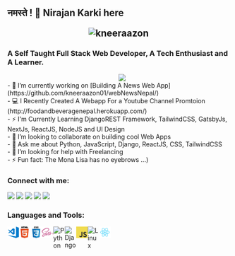 ## नमस्ते ! 🙏 Nirajan Karki here <p align="center"> <img src="https://komarev.com/ghpvc/?username=kneeraazon01" alt="kneeraazon" /> </p>
### A Self Taught Full Stack Web Developer, A Tech Enthusiast and A Learner.

<img align="right" src="https://github.com/kneeraazon01/Settings-and-DotFiles/blob/master/coding.gif" width="50%"/>
</br>
- 🔭 I’m currently working on [Building A News Web App] (https://github.com/kneeraazon01/webNewsNepal/)
</br>
- 💻 I Recently Created A Webapp For a Youtube Channel Promtoion (http://foodandbeveragenepal.herokuapp.com/)
</br>
- ⚡️  I'm Currently Learning DjangoREST Framework, TailwindCSS, GatsbyJs, NextJs, ReactJS, NodeJS and UI Design
</br>
- 👯 I’m looking to collaborate on building cool Web Apps 
</br>
- 💬 Ask me about Python, JavaScript, Django, ReactJS, CSS, TailwindCSS
</br>
- 🤔 I’m looking for help with Freelancing 
</br>
- ⚡ Fun fact: The Mona Lisa has no eyebrows ...)

### Connect with me:

[<img src="https://img.icons8.com/color/48/000000/twitter.png" width="3.5%"/>](https://twitter.com/kneeraazon)
[<img src="https://img.icons8.com/color/48/000000/linkedin.png" width="3.5%"/>](https://www.linkedin.com/in/nirajan-karki-8ba32b171/)
[<img src="https://img.icons8.com/color/48/000000/instagram.png" width="3.5%"/>](https://www.instagram.com/kneeraazon/)
[<img src="https://img.icons8.com/color/48/000000/codepen.png" width="3.5%"/>](https://www.codepen.com/kneeraazon01/)
[<img src="https://img.icons8.com/color/48/000000/facebook.png" width="3.5%"/>](https://www.facebook.com/kneeraazon/)

### Languages and Tools:
[<img align="left" alt="Visual Studio Code" width="26px" src="https://raw.githubusercontent.com/github/explore/80688e429a7d4ef2fca1e82350fe8e3517d3494d/topics/visual-studio-code/visual-studio-code.png" />](https://code.visualstudio.com/)
[<img align="left" alt="HTML5" width="26px" src="https://raw.githubusercontent.com/github/explore/80688e429a7d4ef2fca1e82350fe8e3517d3494d/topics/html/html.png" />](https://www.w3schools.com/html/)
[<img align="left" alt="CSS3" width="26px" src="https://raw.githubusercontent.com/github/explore/80688e429a7d4ef2fca1e82350fe8e3517d3494d/topics/css/css.png" />](https://www.w3schools.com/css/)
[<img align="left" alt="Sass" width="26px" src="https://raw.githubusercontent.com/github/explore/80688e429a7d4ef2fca1e82350fe8e3517d3494d/topics/sass/sass.png" />](https://sass-lang.com/)
[<img align="left" alt="Python" width="26px" src="https://img.icons8.com/color/48/000000/python" />](https://www.python.org/)
[<img align="left" alt="Django" width="26px" src="https://img.icons8.com/color/48/000000/django" />](https://www.djangoproject.com/)
[<img align="left" alt="JavaScript" width="26px" src="https://raw.githubusercontent.com/github/explore/80688e429a7d4ef2fca1e82350fe8e3517d3494d/topics/javascript/javascript.png" />](https://developer.mozilla.org/en-US/docs/Web/JavaScript)
[<img align="left" alt="Linux" width="26px" src="https://img.icons8.com/color/48/000000/linux" />](https://www.linux.org/)
[<img align="left" alt="React" width="26px" src="https://raw.githubusercontent.com/github/explore/80688e429a7d4ef2fca1e82350fe8e3517d3494d/topics/react/react.png" />](https://reactjs.org/)

